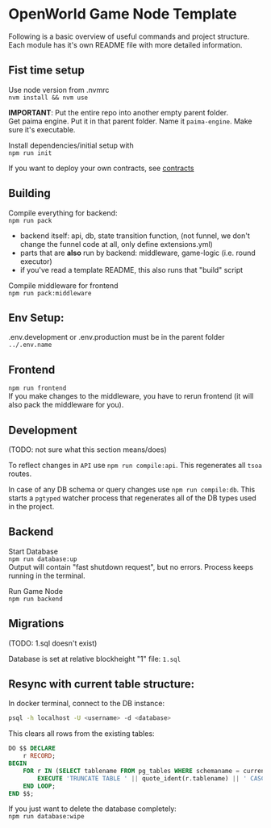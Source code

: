 # OpenWorld Game Node Template

Following is a basic overview of useful commands and project structure. Each module has it's own README file with more detailed information.

## Fist time setup
Use node version from .nvmrc  
`nvm install && nvm use`

**IMPORTANT**: Put the entire repo into another empty parent folder.  
Get paima engine. Put it in that parent folder. Name it `paima-engine`. Make sure it's executable.

Install dependencies/initial setup with  
`npm run init`

If you want to deploy your own contracts, see [contracts](contracts.md)

## Building

Compile everything for backend:  
`npm run pack`
 - backend itself: api, db, state transition function, (not funnel, we don't change the funnel code at all, only define extensions.yml)
 - parts that are **also** run by backend: middleware, game-logic (i.e. round executor)
 - if you've read a template README, this also runs that "build" script

Compile middleware for frontend  
`npm run pack:middleware`

## Env Setup:

.env.development or .env.production must be in the parent folder
`../.env.name`

## Frontend  
`npm run frontend`  
If you make changes to the middleware, you have to rerun frontend (it will also pack the middleware for you).

## Development  
(TODO: not sure what this section means/does)

To reflect changes in `API` use `npm run compile:api`. This regenerates all `tsoa` routes.

In case of any DB schema or query changes use `npm run compile:db`. This starts a `pgtyped` watcher process that regenerates all of the DB types used in the project.

## Backend

Start Database  
`npm run database:up`  
Output will contain "fast shutdown request", but no errors. Process keeps running in the terminal.

Run Game Node  
`npm run backend`

## Migrations  
(TODO: 1.sql doesn't exist)

Database is set at relative blockheight "1" file: `1.sql`

## Resync with current table structure:

In docker terminal, connect to the DB instance:

```bash
psql -h localhost -U <username> -d <database>
```

This clears all rows from the existing tables:

```sql
DO $$ DECLARE
    r RECORD;
BEGIN
    FOR r IN (SELECT tablename FROM pg_tables WHERE schemaname = current_schema()) LOOP
        EXECUTE 'TRUNCATE TABLE ' || quote_ident(r.tablename) || ' CASCADE';
    END LOOP;
END $$;
```

If you just want to delete the database completely:  
`npm run database:wipe`

